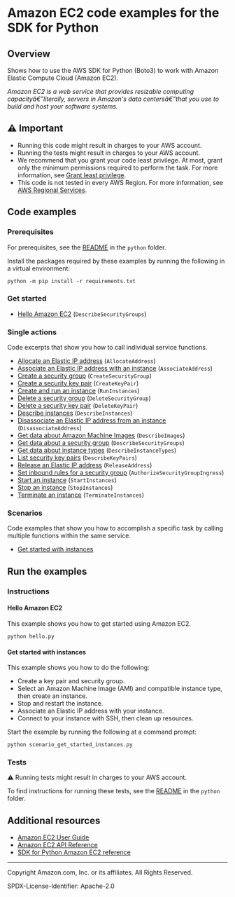 <!--Generated by WRITEME on 2023-04-12 00:07:41.098726 (UTC)-->
# Amazon EC2 code examples for the SDK for Python

## Overview

Shows how to use the AWS SDK for Python (Boto3) to work with Amazon Elastic Compute Cloud (Amazon EC2).

<!--custom.overview.start-->
<!--custom.overview.end-->

*Amazon EC2 is a web service that provides resizable computing capacityâ€”literally, servers in Amazon's data centersâ€”that you use to build and host your software systems.*

## ⚠ Important

* Running this code might result in charges to your AWS account.
* Running the tests might result in charges to your AWS account.
* We recommend that you grant your code least privilege. At most, grant only the minimum permissions required to perform the task. For more information, see [Grant least privilege](https://docs.aws.amazon.com/IAM/latest/UserGuide/best-practices.html#grant-least-privilege).
* This code is not tested in every AWS Region. For more information, see [AWS Regional Services](https://aws.amazon.com/about-aws/global-infrastructure/regional-product-services).

<!--custom.important.start-->
<!--custom.important.end-->

## Code examples

### Prerequisites

For prerequisites, see the [README](../../README.md#Prerequisites) in the `python` folder.

Install the packages required by these examples by running the following in a virtual environment:

```
python -m pip install -r requirements.txt
```

<!--custom.prerequisites.start-->
<!--custom.prerequisites.end-->


### Get started

* [Hello Amazon EC2](hello.py#L4) (`DescribeSecurityGroups`)

### Single actions

Code excerpts that show you how to call individual service functions.

* [Allocate an Elastic IP address](elastic_ip.py#L32) (`AllocateAddress`)
* [Associate an Elastic IP address with an instance](elastic_ip.py#L54) (`AssociateAddress`)
* [Create a security group](security_group.py#L33) (`CreateSecurityGroup`)
* [Create a security key pair](key_pair.py#L38) (`CreateKeyPair`)
* [Create and run an instance](instance.py#L32) (`RunInstances`)
* [Delete a security group](security_group.py#L108) (`DeleteSecurityGroup`)
* [Delete a security key pair](key_pair.py#L80) (`DeleteKeyPair`)
* [Describe instances](instance.py#L74) (`DescribeInstances`)
* [Disassociate an Elastic IP address from an instance](elastic_ip.py#L80) (`DisassociateAddress`)
* [Get data about Amazon Machine Images](instance.py#L169) (`DescribeImages`)
* [Get data about a security group](security_group.py#L85) (`DescribeSecurityGroups`)
* [Get data about instance types](instance.py#L188) (`DescribeInstanceTypes`)
* [List security key pairs](key_pair.py#L62) (`DescribeKeyPairs`)
* [Release an Elastic IP address](elastic_ip.py#L100) (`ReleaseAddress`)
* [Set inbound rules for a security group](security_group.py#L55) (`AuthorizeSecurityGroupIngress`)
* [Start an instance](instance.py#L123) (`StartInstances`)
* [Stop an instance](instance.py#L146) (`StopInstances`)
* [Terminate an instance](instance.py#L102) (`TerminateInstances`)

### Scenarios

Code examples that show you how to accomplish a specific task by calling multiple
functions within the same service.

* [Get started with instances](scenario_get_started_instances.py) 

## Run the examples

### Instructions


<!--custom.instructions.start-->
<!--custom.instructions.end-->

#### Hello Amazon EC2

This example shows you how to get started using Amazon EC2.

```
python hello.py
```


#### Get started with instances

This example shows you how to do the following:

* Create a key pair and security group.
* Select an Amazon Machine Image (AMI) and compatible instance type, then create an instance.
* Stop and restart the instance.
* Associate an Elastic IP address with your instance.
* Connect to your instance with SSH, then clean up resources.

<!--custom.scenario_prereqs.ec2_Scenario_GetStartedInstances.start-->
<!--custom.scenario_prereqs.ec2_Scenario_GetStartedInstances.end-->

Start the example by running the following at a command prompt:

```
python scenario_get_started_instances.py
```

<!--custom.scenarios.ec2_Scenario_GetStartedInstances.start-->
<!--custom.scenarios.ec2_Scenario_GetStartedInstances.end-->

### Tests

⚠ Running tests might result in charges to your AWS account.


To find instructions for running these tests, see the [README](../../README.md#Tests)
in the `python` folder.



<!--custom.tests.start-->
<!--custom.tests.end-->

## Additional resources

* [Amazon EC2 User Guide](https://docs.aws.amazon.com/AWSEC2/latest/UserGuide/concepts.html)
* [Amazon EC2 API Reference](https://docs.aws.amazon.com/AWSEC2/latest/APIReference/Welcome.html)
* [SDK for Python Amazon EC2 reference](https://boto3.amazonaws.com/v1/documentation/api/latest/reference/services/ec2.html)

<!--custom.resources.start-->
<!--custom.resources.end-->

---

Copyright Amazon.com, Inc. or its affiliates. All Rights Reserved.

SPDX-License-Identifier: Apache-2.0